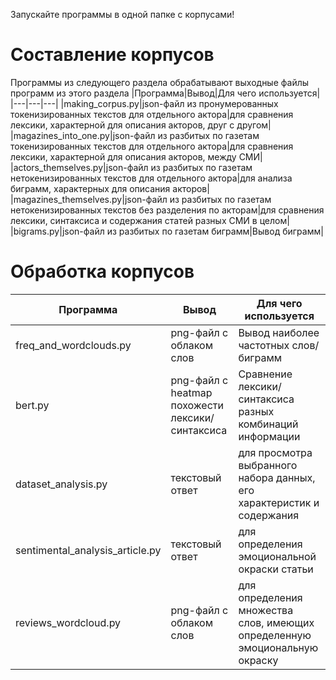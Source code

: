 Запускайте программы в одной папке с корпусами!
# Составление корпусов
Программы из следующего раздела обрабатывают выходные файлы программ из этого раздела
|Программа|Вывод|Для чего используется|
|---|---|---|
|making_corpus.py|json-файл из пронумерованных токенизированных текстов для отдельного актора|для сравнения лексики, характерной для описания акторов, друг с другом|
|magazines_into_one.py|json-файл из разбитых по газетам токенизированных текстов для отдельного актора|для сравнения лексики, характерной для описания акторов, между СМИ|
|actors_themselves.py|json-файл из разбитых по газетам нетокенизированных текстов для отдельного актора|для анализа биграмм, характерных для описания акторов|
|magazines_themselves.py|json-файл из разбитых по газетам нетокенизированных текстов без разделения по акторам|для сравнения лексики, синтаксиса и содержания статей разных СМИ в целом|
|bigrams.py|json-файл из разбитых по газетам биграмм|Вывод биграмм|

# Обработка корпусов
|Программа|Вывод|Для чего используется|
|---|---|---|
|freq_and_wordclouds.py|png-файл с облаком слов|Вывод наиболее частотных слов/биграмм|
|bert.py|png-файл с heatmap похожести лексики/синтаксиса|Сравнение лексики/синтаксиса разных комбинаций информации|
|dataset_analysis.py|текстовый ответ|для просмотра выбранного набора данных, его характеристик и содержания|
|sentimental_analysis_article.py|текстовый ответ|для определения эмоциональной окраски статьи|
|reviews_wordcloud.py|png-файл с облаком слов|для определения множества слов, имеющих определенную эмоциональную окраску|
